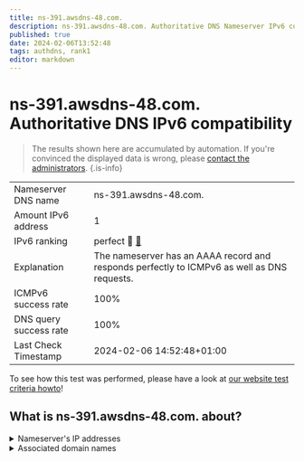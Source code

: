 ```yaml
---
title: ns-391.awsdns-48.com.
description: ns-391.awsdns-48.com. Authoritative DNS Nameserver IPv6 compatibility
published: true
date: 2024-02-06T13:52:48
tags: authdns, rank1
editor: markdown
---
```


# ns-391.awsdns-48.com. Authoritative DNS IPv6 compatibility

> The results shown here are accumulated by automation. If you're convinced the displayed data is wrong, please [contact the administrators](/howto/chat). 
{.is-info}




|   |   |
| - | - |
| Nameserver DNS name | ns-391.awsdns-48.com.
| Amount IPv6 address | 1
| IPv6 ranking | perfect :1st_place_medal: [🔗](/howto/ranking) |
| Explanation | The nameserver has an AAAA record and responds perfectly to ICMPv6 as well as DNS requests. |
| ICMPv6 success rate | 100%|
| DNS query success rate | 100% |
| Last Check Timestamp | 2024-02-06 14:52:48+01:00 |

To see how this test was performed, please have a look at [our website test criteria howto](/howto/testcriteria/authdns)!


## What is ns-391.awsdns-48.com. about?




<details>
<summary>Nameserver's IP addresses</summary>

2600:9000:5301:8700::1

</details>



<details>
<summary>Associated domain names</summary>

www.berlin.de

</details>

